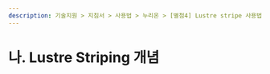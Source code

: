 ```yaml
---
description: 기술지원 > 지침서 > 사용법 > 누리온 > [별첨4] Lustre stripe 사용법 > 나. Lustre Striping 개념
---
```


# 나. Lustre Striping 개념


